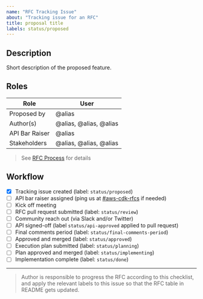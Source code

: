 ```yaml
---
name: "RFC Tracking Issue"
about: "Tracking issue for an RFC"
title: proposal title
labels: status/proposed
---
```


## Description

Short description of the proposed feature.

## Roles

| Role                | User
|---------------------|------------------------------
| Proposed by         | @alias
| Author(s)           | @alias, @alias, @alias
| API Bar Raiser      | @alias
| Stakeholders        | @alias, @alias, @alias

> See [RFC Process](https://github.com/aws/aws-cdk-rfcs#rfc-process) for details

## Workflow

- [x] Tracking issue created (label: `status/proposed`)
- [ ] API bar raiser assigned (ping us at [#aws-cdk-rfcs](https://cdk-dev.slack.com/archives/C025ZFGMUCD) if needed)
- [ ] Kick off meeting
- [ ] RFC pull request submitted (label: `status/review`)
- [ ] Community reach out (via Slack and/or Twitter)
- [ ] API signed-off (label `status/api-approved` applied to pull request)
- [ ] Final comments period (label: `status/final-comments-period`)
- [ ] Approved and merged (label: `status/approved`)
- [ ] Execution plan submitted (label: `status/planning`)
- [ ] Plan approved and merged (label: `status/implementing`)
- [ ] Implementation complete (label: `status/done`)

---

> Author is responsible to progress the RFC according to this checklist, and
apply the relevant labels to this issue so that the RFC table in README gets
updated.
